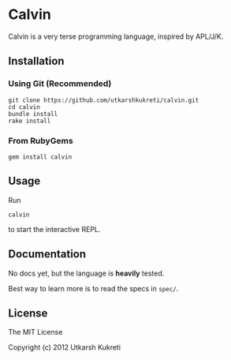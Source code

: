 # Calvin

Calvin is a very terse programming language, inspired by APL/J/K.

## Installation

### Using Git (Recommended)

    git clone https://github.com/utkarshkukreti/calvin.git
    cd calvin
    bundle install
    rake install

### From RubyGems

    gem install calvin

## Usage

Run

    calvin

to start the interactive REPL.

## Documentation

No docs yet, but the language is **heavily** tested.

Best way to learn more is to read the specs in `spec/`.

## License

The MIT License

Copyright (c) 2012 Utkarsh Kukreti
